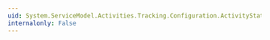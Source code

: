 ```yaml
---
uid: System.ServiceModel.Activities.Tracking.Configuration.ActivityStateQueryElement
internalonly: False
---
```

